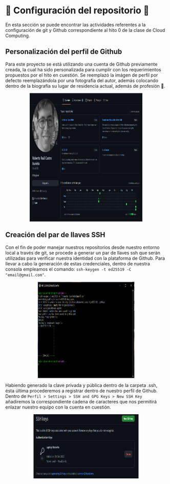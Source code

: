 # 🔨 Configuración del repositorio 🔨

En esta sección se puede encontrar las actividades referentes a la configuración de git y Github correspondiente al hito 0 de la clase de Cloud Computing.

## Personalización del perfil de Github

Para este proyecto se está utilizando una cuenta de Github previamente creada, la cual ha sido personalizada para cumplir con los requerimientos propuestos por el hito en cuestión. Se reemplazó la imágen de perfil por defecto reemplazándola por una fotografía del autor, además colocando dentro de la biografía su lugar de residencia actual, además de profesión :muscle:.

<p align='center'>
<img src="../imgs/github_profile.png" alt="github_profile" height="400" width=70% align='center'/>
</p>

## Creación del par de llaves SSH

Con el fin de poder manejar nuestros repositorios desde nuestro entorno local a través de git, se procede a generar un par de llaves ssh que serán utilizadas para verificar nuestra identidad con la plataforma de Github. Para llevar a cabo la generación de estas credenciales, dentro de nuestra consola empleamos el comando: `ssh-keygen -t ed25519 -C "email@gmail.com"`.

<p align='center'>
<img src="../imgs/key_gen.png" alt="key_generation" height="300" width=60% align='center'/>
</p>

Habiendo generado la clave privada y pública dentro de la carpeta .ssh, ésta última procederemos a registrar dentro de nuestro perfil de Github. Dentro de `Perfil > Settings > SSH and GPG Keys > New SSH Key` añadiremos la correspondiente cadena de caracteres que nos permitirá enlazar nuestro equipo con la cuenta en cuestión.

<p align='center'>
<img src="../imgs/saved_key.png" alt="ssh_key" height="200" width=65% align='center'/>
</p>


